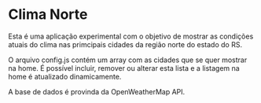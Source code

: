 # Clima Norte

Esta é uma aplicação experimental com o objetivo de mostrar as condições atuais do clima nas primcipais cidades da região norte do estado do RS.

O arquivo config.js contém um array com as cidades que se quer mostrar na home. É possível incluir, remover ou alterar esta lista e a listagem na home é atualizado dinamicamente.

A base de dados é provinda da OpenWeatherMap API.
